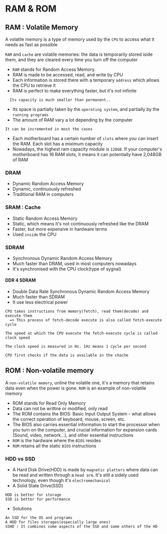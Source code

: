 # RAM & ROM
## RAM : Volatile Memory
A volatile memory is a type of memory used by the `CPU` to access what it needs as fast as possible

`RAM` and `cache` are volatile memories: the data is temporarily stored iside them, and they are cleared every time you turn off the computer
* `RAM` stands for Random Access Memory.
* RAM is made to be accessed, read, and write by CPU
* Each information is stored there with a temporary `address` which allows the CPU to retrieve it
* RAM is perfect to make everything faster, but it's not infinite
```
  Its capacity is much smaller than permanent..
```
* Its space is partially taken by the `operating system`, and partially by the `running programs`
* The amount of RAM vary a lot depending by the computer
```
It can be incremented in most the cases
```
* Each motherboard has a certain number of `slots` where you can insert the RAM. Each slot has a miximum capacity
* Nowadays, the highest ram capacity module is `128GB`. If your computer's motherboard has 16 RAM slots, it means it can potentially have 2,048GB of RAM


### DRAM
* Dynamic Random Access Memory
* Dynamic, continuously refreshed
* Traditional RAM in computers

### SRAM : Cache
* Static Random Access Memory
* Static, which means it's not continuously refreshed like the DRAM
* Faster, but more expensive in hardware terms
* Used `inside` the CPU

### SDRAM
* Synchronous Dynamic Random Access Memory
* Much faster than DRAM, used in most computers nowadays
* It's synchronised with the CPU clock(type of sygnal)

#### DDR 4 SDRAM
* Double Data Rate Synchronous Dynamic Random Access Memory
* Much faster than SDRAM
* It use less electrical power

```
CPU takes instructions from memory(fetch), read them(decode) and execute them
  => This process of fetch-decode execute is also called fetch-execute cycle

The speed at which the CPU execute the fetch-execute cycle is called clock speed

The clock speed is measured in Hz. 1Hz means 1 cycle per second

CPU first checks if the data is available in the chache
```

## ROM : Non-volatile memory
A `non-volatile memory`, unline the volatile one, it's a memory that retains data even when the power is gone. `ROM` is an example of non-volatile memory
* ROM stands for Read Only Memory
* Data can not be writtne or modified, only read
* The ROM contains the BIOS: Basic Input Output System - what allows the correct operation of keyboard, mouse, screen, etc.
* The BIOS also carries essential information to start the processor when you turn on the computer, and crucial information for expansion cards (Sound, video, network...), and other essential instructions
* `ROM` is the hardware where the `BIOS` resides
* `ROM` retains all the static `BIOS` instructions

### HDD vs SSD
* A Hard Disk Drive(HDD) is made by `magnetic platters` where data can be read and written through a `head arm`. It's still a sidely used technology, even though it's `electromechanical`
* A Solid State Drive(SSD)
```
HDD is better for storage
SSD is better for performance
```
* Solutions
```
An SSD for the OS and programs
A HDD for files storages(especially large ones)
SSHD : It combines some aspects of the SSD and some others of the HD
```